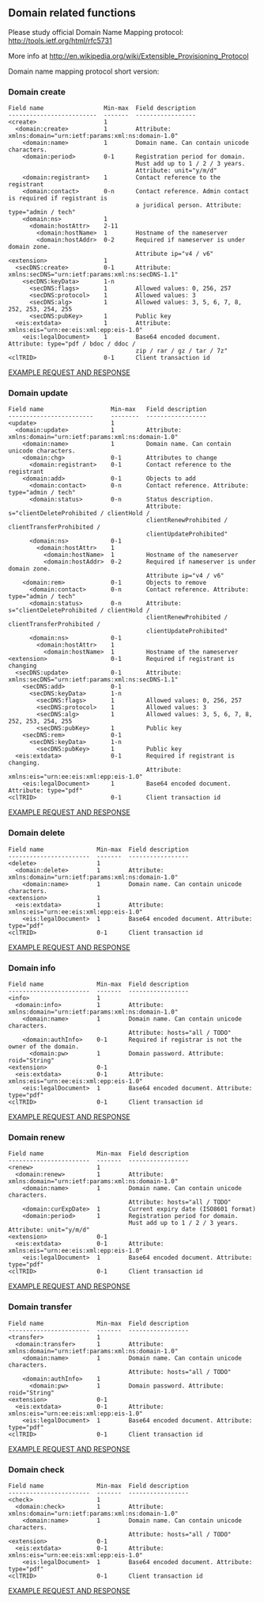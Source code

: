 ## Domain related functions

Please study official Domain Name Mapping protocol:
http://tools.ietf.org/html/rfc5731

More info at http://en.wikipedia.org/wiki/Extensible_Provisioning_Protocol

Domain name mapping protocol short version:


### Domain create

    Field name                 Min-max  Field description
    -------------------------  -------  -----------------
    <create>                   1       
      <domain:create>          1        Attribute: xmlns:domain="urn:ietf:params:xml:ns:domain-1.0"
        <domain:name>          1        Domain name. Can contain unicode characters.
        <domain:period>        0-1      Registration period for domain. 
                                        Must add up to 1 / 2 / 3 years.
                                        Attribute: unit="y/m/d"
        <domain:registrant>    1        Contact reference to the registrant
        <domain:contact>       0-n      Contact reference. Admin contact is required if registrant is
                                        a juridical person. Attribute: type="admin / tech"
        <domain:ns>            1       
          <domain:hostAttr>    2-11    
            <domain:hostName>  1        Hostname of the nameserver
            <domain:hostAddr>  0-2      Required if nameserver is under domain zone. 
                                        Attribute ip="v4 / v6"
    <extension>                1       
      <secDNS:create>          0-1      Attribute: xmlns:secDNS="urn:ietf:params:xml:ns:secDNS-1.1"
        <secDNS:keyData>       1-n     
          <secDNS:flags>       1        Allowed values: 0, 256, 257
          <secDNS:protocol>    1        Allowed values: 3
          <secDNS:alg>         1        Allowed values: 3, 5, 6, 7, 8, 252, 253, 254, 255
          <secDNS:pubKey>      1        Public key
      <eis:extdata>            1        Attribute: xmlns:eis="urn:ee:eis:xml:epp:eis-1.0"
        <eis:legalDocument>    1        Base64 encoded document. Attribute: type="pdf / bdoc / ddoc / 
                                        zip / rar / gz / tar / 7z"
    <clTRID>                   0-1      Client transaction id

[EXAMPLE REQUEST AND RESPONSE](/doc/epp-examples.md#epp-domain-with-valid-user-with-citizen-as-an-owner-creates-a-domain)

### Domain update

    Field name                   Min-max   Field description
    ------------------------     --------  -----------------
    <update>                     1        
      <domain:update>            1         Attribute: xmlns:domain="urn:ietf:params:xml:ns:domain-1.0"
        <domain:name>            1         Domain name. Can contain unicode characters.
        <domain:chg>             0-1       Attributes to change
          <domain:registrant>    0-1       Contact reference to the registrant
        <domain:add>             0-1       Objects to add
          <domain:contact>       0-n       Contact reference. Attribute: type="admin / tech"
          <domain:status>        0-n       Status description. 
                                           Attribute: s="clientDeleteProhibited / clientHold / 
                                           clientRenewProhibited / clientTransferProhibited / 
                                           clientUpdateProhibited"
          <domain:ns>            0-1      
            <domain:hostAttr>    1        
              <domain:hostName>  1         Hostname of the nameserver
              <domain:hostAddr>  0-2       Required if nameserver is under domain zone. 
                                           Attribute ip="v4 / v6"
        <domain:rem>             0-1       Objects to remove
          <domain:contact>       0-n       Contact reference. Attribute: type="admin / tech"
          <domain:status>        0-n       Attribute: s="clientDeleteProhibited / clientHold / 
                                           clientRenewProhibited / clientTransferProhibited / 
                                           clientUpdateProhibited"
          <domain:ns>            0-1      
            <domain:hostAttr>    1        
              <domain:hostName>  1         Hostname of the nameserver
    <extension>                  0-1       Required if registrant is changing
      <secDNS:update>            0-1       Attribute: xmlns:secDNS="urn:ietf:params:xml:ns:secDNS-1.1"
        <secDNS:add>             0-1      
          <secDNS:keyData>       1-n      
            <secDNS:flags>       1         Allowed values: 0, 256, 257
            <secDNS:protocol>    1         Allowed values: 3
            <secDNS:alg>         1         Allowed values: 3, 5, 6, 7, 8, 252, 253, 254, 255
            <secDNS:pubKey>      1         Public key
        <secDNS:rem>             0-1      
          <secDNS:keyData>       1-n      
            <secDNS:pubKey>      1         Public key
      <eis:extdata>              0-1       Required if registrant is changing. 
                                           Attribute: xmlns:eis="urn:ee:eis:xml:epp:eis-1.0"
        <eis:legalDocument>      1         Base64 encoded document. Attribute: type="pdf"
    <clTRID>                     0-1       Client transaction id

[EXAMPLE REQUEST AND RESPONSE](/doc/epp-examples.md#epp-domain-with-valid-user-with-valid-domain-updates-domain-and-adds-objects)

### Domain delete

    Field name               Min-max  Field description
    -----------------------  -------  -----------------
    <delete>                 1       
      <domain:delete>        1        Attribute: xmlns:domain="urn:ietf:params:xml:ns:domain-1.0"
        <domain:name>        1        Domain name. Can contain unicode characters.
    <extension>              1       
      <eis:extdata>          1        Attribute: xmlns:eis="urn:ee:eis:xml:epp:eis-1.0"
        <eis:legalDocument>  1        Base64 encoded document. Attribute: type="pdf"
    <clTRID>                 0-1      Client transaction id

[EXAMPLE REQUEST AND RESPONSE](/doc/epp-examples.md#epp-domain-with-valid-user-with-valid-domain-deletes-domain)

### Domain info

    Field name               Min-max  Field description
    -----------------------  -------  -----------------
    <info>                   1       
      <domain:info>          1        Attribute: xmlns:domain="urn:ietf:params:xml:ns:domain-1.0"
        <domain:name>        1        Domain name. Can contain unicode characters. 
                                      Attribute: hosts="all / TODO"
        <domain:authInfo>    0-1      Required if registrar is not the owner of the domain.
          <domain:pw>        1        Domain password. Attribute: roid="String"
    <extension>              0-1     
      <eis:extdata>          0-1      Attribute: xmlns:eis="urn:ee:eis:xml:epp:eis-1.0"
        <eis:legalDocument>  1        Base64 encoded document. Attribute: type="pdf"
    <clTRID>                 0-1      Client transaction id

[EXAMPLE REQUEST AND RESPONSE](/doc/epp-examples.md#epp-domain-with-valid-user-with-valid-domain-returns-domain-info)

### Domain renew

    Field name               Min-max  Field description
    -----------------------  -------  -----------------
    <renew>                  1       
      <domain:renew>         1        Attribute: xmlns:domain="urn:ietf:params:xml:ns:domain-1.0"
        <domain:name>        1        Domain name. Can contain unicode characters. 
                                      Attribute: hosts="all / TODO"
        <domain:curExpDate>  1        Current expiry date (ISO8601 format)
        <domain:period>      1        Registration period for domain. 
                                      Must add up to 1 / 2 / 3 years. Attribute: unit="y/m/d"
    <extension>              0-1     
      <eis:extdata>          0-1      Attribute: xmlns:eis="urn:ee:eis:xml:epp:eis-1.0"
        <eis:legalDocument>  1        Base64 encoded document. Attribute: type="pdf"
    <clTRID>                 0-1      Client transaction id

[EXAMPLE REQUEST AND RESPONSE](/doc/epp-examples.md#epp-domain-with-valid-user-with-valid-domain-renews-a-domain)

### Domain transfer

    Field name               Min-max  Field description
    -----------------------  -------  -----------------
    <transfer>               1       
      <domain:transfer>      1        Attribute: xmlns:domain="urn:ietf:params:xml:ns:domain-1.0"
        <domain:name>        1        Domain name. Can contain unicode characters. 
                                      Attribute: hosts="all / TODO"
        <domain:authInfo>    1       
          <domain:pw>        1        Domain password. Attribute: roid="String"
    <extension>              0-1     
      <eis:extdata>          0-1      Attribute: xmlns:eis="urn:ee:eis:xml:epp:eis-1.0"
        <eis:legalDocument>  1        Base64 encoded document. Attribute: type="pdf"
    <clTRID>                 0-1      Client transaction id

[EXAMPLE REQUEST AND RESPONSE](/doc/epp-examples.md#epp-domain-with-valid-user-with-valid-domain-transfers-a-domain)

### Domain check

    Field name               Min-max  Field description
    -----------------------  -------  -----------------
    <check>                  1       
      <domain:check>         1        Attribute: xmlns:domain="urn:ietf:params:xml:ns:domain-1.0"
        <domain:name>        1        Domain name. Can contain unicode characters. 
                                      Attribute: hosts="all / TODO"
    <extension>              0-1     
      <eis:extdata>          0-1      Attribute: xmlns:eis="urn:ee:eis:xml:epp:eis-1.0"
        <eis:legalDocument>  1        Base64 encoded document. Attribute: type="pdf"
    <clTRID>                 0-1      Client transaction id

[EXAMPLE REQUEST AND RESPONSE](/doc/epp-examples.md#epp-domain-with-valid-user-checks-a-domain)
